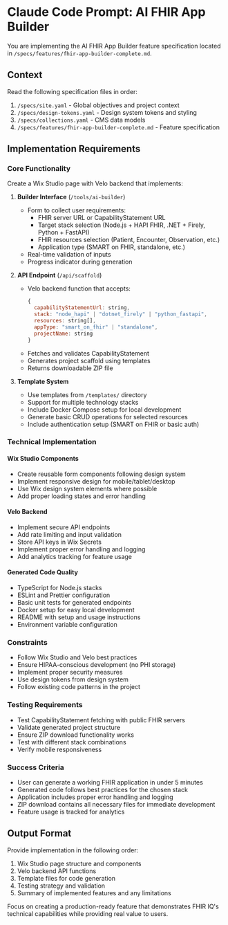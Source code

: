 # Claude Code Prompt: AI FHIR App Builder

You are implementing the AI FHIR App Builder feature specification located in `/specs/features/fhir-app-builder-complete.md`.

## Context
Read the following specification files in order:
1. `/specs/site.yaml` - Global objectives and project context
2. `/specs/design-tokens.yaml` - Design system tokens and styling
3. `/specs/collections.yaml` - CMS data models
4. `/specs/features/fhir-app-builder-complete.md` - Feature specification

## Implementation Requirements

### Core Functionality
Create a Wix Studio page with Velo backend that implements:

1. **Builder Interface** (`/tools/ai-builder`)
   - Form to collect user requirements:
     - FHIR server URL or CapabilityStatement URL
     - Target stack selection (Node.js + HAPI FHIR, .NET + Firely, Python + FastAPI)
     - FHIR resources selection (Patient, Encounter, Observation, etc.)
     - Application type (SMART on FHIR, standalone, etc.)
   - Real-time validation of inputs
   - Progress indicator during generation

2. **API Endpoint** (`/api/scaffold`)
   - Velo backend function that accepts:
     ```javascript
     {
       capabilityStatementUrl: string,
       stack: "node_hapi" | "dotnet_firely" | "python_fastapi",
       resources: string[],
       appType: "smart_on_fhir" | "standalone",
       projectName: string
     }
     ```
   - Fetches and validates CapabilityStatement
   - Generates project scaffold using templates
   - Returns downloadable ZIP file

3. **Template System**
   - Use templates from `/templates/` directory
   - Support for multiple technology stacks
   - Include Docker Compose setup for local development
   - Generate basic CRUD operations for selected resources
   - Include authentication setup (SMART on FHIR or basic auth)

### Technical Implementation

#### Wix Studio Components
- Create reusable form components following design system
- Implement responsive design for mobile/tablet/desktop
- Use Wix design system elements where possible
- Add proper loading states and error handling

#### Velo Backend
- Implement secure API endpoints
- Add rate limiting and input validation
- Store API keys in Wix Secrets
- Implement proper error handling and logging
- Add analytics tracking for feature usage

#### Generated Code Quality
- TypeScript for Node.js stacks
- ESLint and Prettier configuration
- Basic unit tests for generated endpoints
- Docker setup for easy local development
- README with setup and usage instructions
- Environment variable configuration

### Constraints
- Follow Wix Studio and Velo best practices
- Ensure HIPAA-conscious development (no PHI storage)
- Implement proper security measures
- Use design tokens from design system
- Follow existing code patterns in the project

### Testing Requirements
- Test CapabilityStatement fetching with public FHIR servers
- Validate generated project structure
- Ensure ZIP download functionality works
- Test with different stack combinations
- Verify mobile responsiveness

### Success Criteria
- User can generate a working FHIR application in under 5 minutes
- Generated code follows best practices for the chosen stack
- Application includes proper error handling and logging
- ZIP download contains all necessary files for immediate development
- Feature usage is tracked for analytics

## Output Format
Provide implementation in the following order:
1. Wix Studio page structure and components
2. Velo backend API functions
3. Template files for code generation
4. Testing strategy and validation
5. Summary of implemented features and any limitations

Focus on creating a production-ready feature that demonstrates FHIR IQ's technical capabilities while providing real value to users.